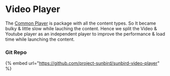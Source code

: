 # Video Player

The [Common Player](../../../learn/docs/content-management/content-player/common-player/) is package with all the content types. So It became bulky & little slow while lauching the content. Hence we split the Video & Youtube player as an independent player to improve the performance & load time while launching the content.



### Git Repo

{% embed url="https://github.com/project-sunbird/sunbird-video-player" %}
